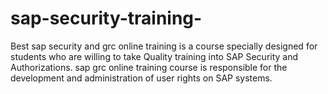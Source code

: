 # sap-security-training-
 Best sap security and grc online training is a course specially designed for students who are willing to take Quality training into SAP Security and Authorizations. sap grc online training course is responsible for the development and administration of user rights on SAP systems.
